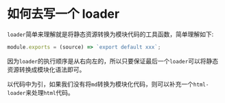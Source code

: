 # 如何去写一个 loader

`loader`简单来理解就是将静态资源转换为模块代码的工具函数，简单理解如下:

```js
module.exports = (source) => `export default xxx`;
```

因为`loader`的执行顺序是从右向左的，所以只要保证最后一个`loader`可以将静态资源转换成模块化语法即可。

以代码中为引，如果我们没有将`md`转换为模块化代码，则可以补充一个`html-loader`来处理`html`代码。
